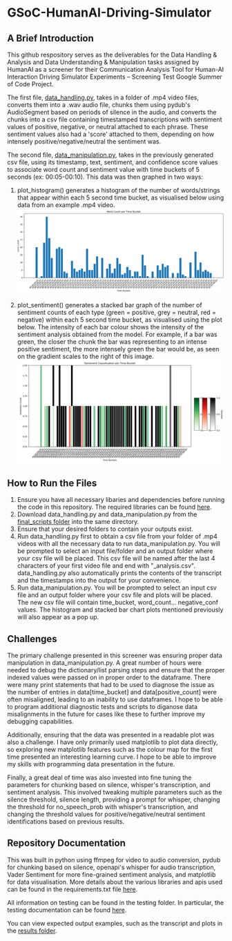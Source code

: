 # GSoC-HumanAI-Driving-Simulator

## A Brief Introduction

This github respository serves as the deliverables for the Data Handling & Analysis and Data Understanding & Manipulation tasks assigned by HumanAI as a screener for their Communication Analysis Tool for Human-AI Interaction Driving Simulator Experiments – Screening Test Google Summer of Code Project.

The first file, [data_handling.py](/final_scripts/data_handling.py), takes in a folder of .mp4 video files, converts them into a .wav audio file, chunks them using pydub's AudioSegment based on periods of silence in the audio, and converts the chunks into a csv file containing timestamped transcriptions with sentiment values of positive, negative, or neutral attached to each phrase. These sentiment values also had a 'score' attached to them, depending on how intensely positive/negative/neutral the sentiment was.

The second file, [data_manipulation.py](/final_scripts/data_manipulation.py), takes in the previously generated csv file, using its timestamp, text, sentiment, and confidence score values to associate word count and sentiment value with time buckets of 5 seconds (ex: 00:05-00:10). This data was then graphed in two ways:

1) plot_histogram() generates a histogram of the number of words/strings that appear within each 5 second time bucket, as visualised below using data from an example .mp4 video. ![Saved histogram plot of word counts at each time bucket](/results/plots/histogram_plot2.png)

2) plot_sentiment() generates a stacked bar graph of the number of sentiment counts of each type (green = positive, grey = neutral, red = negative) within each 5 second time bucket, as visualised using the plot below. The intensity of each bar colour shows the intensity of the sentiment analysis obtained from the model. For example, if a bar was green, the closer the chunk the bar was representing to an intense positive sentiment, the more intensely green the bar would be, as seen on the gradient scales to the right of this image.
![Saved stacked bar graph plot of sentiment counts at each time bucket](/results/plots/sentiment_plot2.png)

## How to Run the Files

1) Ensure you have all necessary libaries and dependencies before running the code in this repository. The required libraries can be found [here](/requirements.txt).
2) Download data_handling.py and data_manipulation.py from the [final_scripts folder](/final_scripts/) into the same directory.
3) Ensure that your desired folders to contain your outputs exist.
4) Run data_handling.py first to obtain a csv file from your folder of .mp4 videos with all the necessary data to run data_manipulation.py. You will be prompted to select an input file/folder and an output folder where your csv file will be placed. This csv file will be named after the last 4 characters of your first video file and end with "_analysis.csv". data_handling.py also automatically prints the contents of the transcript and the timestamps into the output for your convenience. 
5) Run data_manipulation.py. You will be prompted to select an input csv file and an output folder where your csv file and plots will be placed. The new csv file will contain time_bucket, word_count... negative_conf values. The histogram and stacked bar chart plots mentioned previously will also appear as a pop up.

## Challenges

The primary challenge presented in this screener was ensuring proper data manipulation in data_manipulation.py. A great number of hours were needed to debug the dictionary/list parsing steps and ensure that the proper indexed values were passed on in proper order to the dataframe. There were many print statements that had to be used to diagnose the issue as the number of entries in data[time_bucket] and data[positive_count] were often misaligned, leading to an inability to use dataframes. I hope to be able to program additional diagnostic tests and scripts to diganose data misalignments in the future for cases like these to further improve my debugging capabilities.

Additionally, ensuring that the data was presented in a readable plot was also a challenge. I have only primarily used matplotlib to plot data directly, so exploring new matplotlib features such as the colour map for the first time presented an interesting learning curve. I hope to be able to improve my skills with programming data presentation in the future.

Finally, a great deal of time was also invested into fine tuning the parameters for chunking based on silence, whisper's transcription, and sentiment analysis. This involved tweaking multiple parameters such as the silence threshold, silence length, providing a prompt for whisper, changing the threshold for no_speech_prob with whisper's transcription, and changing the threshold values for positive/negative/neutral sentiment identifications based on previous results.

## Repository Documentation
This was built in python using ffmpeg for video to audio conversion, pydub for chunking based on silence, openapi's whisper for audio transcription, Vader Sentiment for more fine-grained sentiment analysis, and matplotlib for data visualisation. More details about the various libraries and apis used can be found in the requirements.txt file [here](/requirements.txt).

All information on testing can be found in the testing folder. In particular, the testing documentation can be found 
[here](/testing/testing_docu.txt).

You can view expected output examples, such as the transcript and plots in the [results folder](/results).
